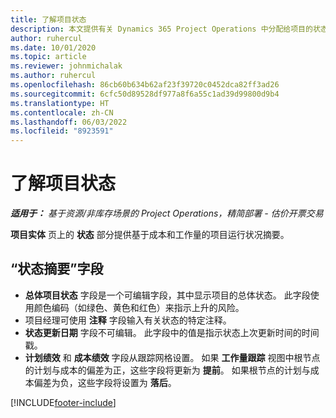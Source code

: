 ```yaml
---
title: 了解项目状态
description: 本文提供有关 Dynamics 365 Project Operations 中分配给项目的状态的信息。
author: ruhercul
ms.date: 10/01/2020
ms.topic: article
ms.reviewer: johnmichalak
ms.author: ruhercul
ms.openlocfilehash: 86cb60b634b62af23f39720c0452dca82ff3ad26
ms.sourcegitcommit: 6cfc50d89528df977a8f6a55c1ad39d99800d9b4
ms.translationtype: HT
ms.contentlocale: zh-CN
ms.lasthandoff: 06/03/2022
ms.locfileid: "8923591"
---
```

# <a name="understand-project-status"></a>了解项目状态

_**适用于：** 基于资源/非库存场景的 Project Operations，精简部署 - 估价开票交易_


**项目实体** 页上的 **状态** 部分提供基于成本和工作量的项目运行状况摘要。


## <a name="status-summary-fields"></a>“状态摘要”字段

- **总体项目状态** 字段是一个可编辑字段，其中显示项目的总体状态。 此字段使用颜色编码（如绿色、黄色和红色）来指示上升的风险。 
- 项目经理可使用 **注释** 字段输入有关状态的特定注释。 
- **状态更新日期** 字段不可编辑。 此字段中的值是指示状态上次更新时间的时间戳。
- **计划绩效** 和 **成本绩效** 字段从跟踪网格设置。 如果 **工作量跟踪** 视图中根节点的计划与成本的偏差为正，这些字段将更新为 **提前**。 如果根节点的计划与成本偏差为负，这些字段将设置为 **落后**。


[!INCLUDE[footer-include](../includes/footer-banner.md)]
